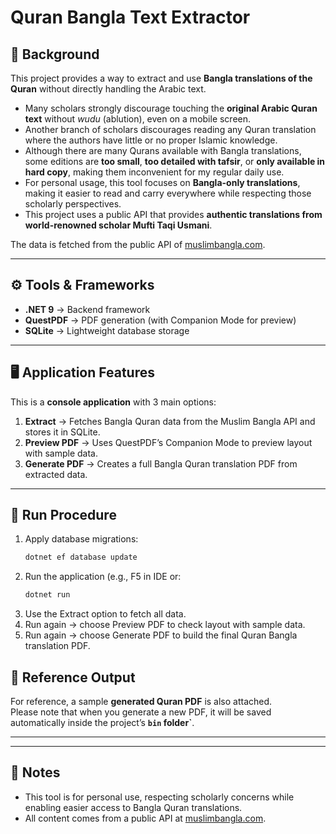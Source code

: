 # Quran Bangla Text Extractor

## 📖 Background
This project provides a way to extract and use **Bangla translations of the Quran** without directly handling the Arabic text.

- Many scholars strongly discourage touching the **original Arabic Quran text** without *wudu* (ablution), even on a mobile screen.  
- Another branch of scholars discourages reading any Quran translation where the authors have little or no proper Islamic knowledge.  
- Although there are many Qurans available with Bangla translations, some editions are **too small**, **too detailed with tafsir**, or **only available in hard copy**, making them inconvenient for my regular daily use.
- For personal usage, this tool focuses on **Bangla-only translations**, making it easier to read and carry everywhere while respecting those scholarly perspectives.  
- This project uses a public API that provides **authentic translations from world-renowned scholar Mufti Taqi Usmani**.

The data is fetched from the public API of [muslimbangla.com](https://muslimbangla.com/quran).

---

## ⚙️ Tools & Frameworks
- **.NET 9** → Backend framework  
- **QuestPDF** → PDF generation (with Companion Mode for preview)  
- **SQLite** → Lightweight database storage  

---

## 🖥️ Application Features
This is a **console application** with 3 main options:  

1. **Extract** → Fetches Bangla Quran data from the Muslim Bangla API and stores it in SQLite.  
2. **Preview PDF** → Uses QuestPDF’s Companion Mode to preview layout with sample data.  
3. **Generate PDF** → Creates a full Bangla Quran translation PDF from extracted data.  

---

## 🚀 Run Procedure
1. Apply database migrations:  
   ```bash
   dotnet ef database update
2. Run the application (e.g., F5 in IDE or:
    ```bash
   dotnet run
3. Use the Extract option to fetch all data.
4. Run again → choose Preview PDF to check layout with sample data.
5. Run again → choose Generate PDF to build the final Quran Bangla translation PDF.

## 📄 Reference Output
For reference, a sample **generated Quran PDF** is also attached.  
Please note that when you generate a new PDF, it will be saved automatically inside the project’s **`bin` folder`**.

---

---
## 📌 Notes
- This tool is for personal use, respecting scholarly concerns while enabling easier access to Bangla Quran translations. 
- All content comes from a public API at [muslimbangla.com](https://muslimbangla.com/quran).
